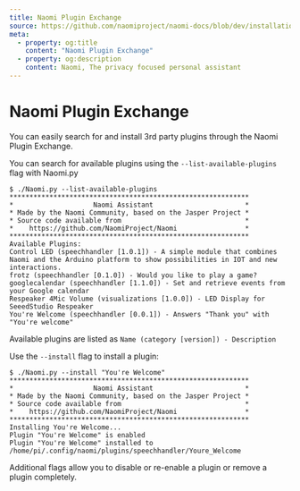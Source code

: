```yaml
---
title: Naomi Plugin Exchange
source: https://github.com/naomiproject/naomi-docs/blob/dev/installation/NaomiPluginExchange.md
meta:
  - property: og:title
    content: "Naomi Plugin Exchange"
  - property: og:description
    content: Naomi, The privacy focused personal assistant
---
```


# Naomi Plugin Exchange

You can easily search for and install 3rd party plugins through the Naomi Plugin Exchange.

You can search for available plugins using the `--list-available-plugins` flag with Naomi.py

```terminal
$ ./Naomi.py --list-available-plugins
************************************************************
*                    Naomi Assistant                       *
* Made by the Naomi Community, based on the Jasper Project *
* Source code available from                               *
*    https://github.com/NaomiProject/Naomi                 *
************************************************************
Available Plugins:
Control LED (speechhandler [1.0.1]) - A simple module that combines Naomi and the Arduino platform to show possibilities in IOT and new interactions.
frotz (speechhandler [0.1.0]) - Would you like to play a game?
googlecalendar (speechhandler [1.1.0]) - Set and retrieve events from your Google calendar
Respeaker 4Mic Volume (visualizations [1.0.0]) - LED Display for SeeedStudio Respeaker
You're Welcome (speechhandler [0.0.1]) - Answers "Thank you" with "You're welcome"
```
Available plugins are listed as `Name (category [version]) - Description`

Use the `--install` flag to install a plugin:

```terminal
$ ./Naomi.py --install "You're Welcome"
************************************************************
*                    Naomi Assistant                       *
* Made by the Naomi Community, based on the Jasper Project *
* Source code available from                               *
*    https://github.com/NaomiProject/Naomi                 *
************************************************************
Installing You're Welcome...
Plugin "You're Welcome" is enabled
Plugin "You're Welcome" installed to /home/pi/.config/naomi/plugins/speechhandler/Youre_Welcome
```

Additional flags allow you to disable or re-enable a plugin or remove a plugin completely.

<DocPreviousVersions/>
<EditPageLink/>
